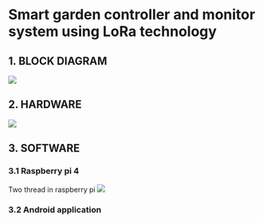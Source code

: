 # Smart garden controller and monitor system using LoRa technology
## 1. BLOCK DIAGRAM
<img src="https://github.com/thanhphongK19/Graduation2023/assets/108928423/fd3669f6-ab5f-4a54-a177-75240e81225f">

## 2. HARDWARE
<img src="https://github.com/thanhphongK19/Graduation2023/assets/108928423/6c068893-c27d-479e-bf72-322dda11e96c">

## 3. SOFTWARE

### 3.1 Raspberry pi 4
Two thread in raspberry pi
<img src="https://github.com/baolong1507/Graduation_2023/assets/108928423/3227844a-b88d-44af-86db-646a7bd280fb">


### 3.2 Android application

